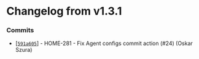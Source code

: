 # Changelog from v1.3.1
### Commits
* [[`591a605`](http://github.com/smart-evolution/shpanel/commit/591a605e2dce795406620e6988336af60e94c730)] - HOME-281 - Fix Agent configs commit action (#24) (Oskar Szura)